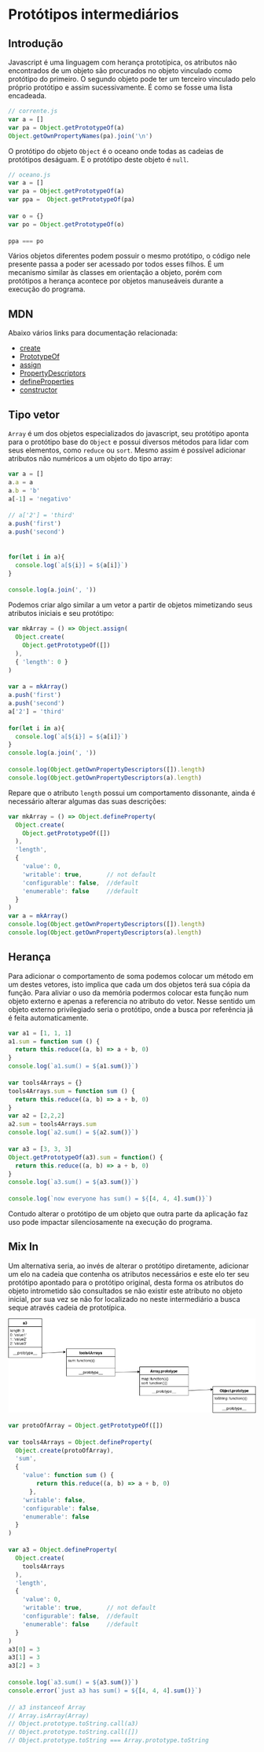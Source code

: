 # Protótipos intermediários
## Introdução
Javascript é uma linguagem com herança prototípica, os atributos não encontrados
de um objeto são procurados no objeto vinculado como protótipo do primeiro. O
segundo objeto pode ter um terceiro vinculado pelo próprio protótipo e assim
sucessivamente. É como se fosse uma lista encadeada.
```javascript
// corrente.js
var a = []
var pa = Object.getPrototypeOf(a)
Object.getOwnPropertyNames(pa).join('\n')
```
O protótipo do objeto `Object` é o oceano onde todas as cadeias de protótipos
deságuam. E o protótipo deste objeto é `null`. 
```javascript
// oceano.js
var a = []
var pa = Object.getPrototypeOf(a)
var ppa =  Object.getPrototypeOf(pa)

var o = {}
var po = Object.getPrototypeOf(o)

ppa === po
```
Vários objetos diferentes podem possuir o mesmo protótipo, o código nele presente
passa a poder ser acessado por todos esses filhos. É um mecanismo similar às
classes em orientação a objeto, porém com protótipos a herança acontece por
objetos manuseáveis durante a execução do programa.
## MDN
Abaixo vários links para documentação relacionada:
- [create](https://developer.mozilla.org/en-US/docs/Web/JavaScript/Reference/Global_Objects/Object/create)
- [PrototypeOf](https://developer.mozilla.org/en-US/docs/Web/JavaScript/Reference/Global_Objects/Object/getPrototypeOf)
- [assign](https://developer.mozilla.org/en-US/docs/Web/JavaScript/Reference/Global_Objects/Object/assign)
- [PropertyDescriptors](https://developer.mozilla.org/en-US/docs/Web/JavaScript/Reference/Global_Objects/Object/getOwnPropertyDescriptors)
- [defineProperties](https://developer.mozilla.org/en-US/docs/Web/JavaScript/Reference/Global_Objects/Object/defineProperties)
- [constructor](https://developer.mozilla.org/en-US/docs/Web/JavaScript/Reference/Global_Objects/Object/constructor)

## Tipo vetor
`Array` é um dos objetos especializados do javascript, seu protótipo aponta para
o protótipo base do `Object` e possui diversos métodos para lidar com seus
elementos, como `reduce` ou `sort`. Mesmo assim é possível adicionar atributos
não numéricos a um objeto do tipo array:
```javascript
var a = []
a.a = a
a.b = 'b'
a[-1] = 'negativo'

// a['2'] = 'third'
a.push('first')
a.push('second')


for(let i in a){
  console.log(`a[${i}] = ${a[i]}`)
}

console.log(a.join(', '))
```
Podemos criar algo similar a um vetor a partir de objetos mimetizando seus
atributos iniciais e seu protótipo:
```javascript
var mkArray = () => Object.assign(
  Object.create(
    Object.getPrototypeOf([])
  ),
  { 'length': 0 }
)

var a = mkArray()
a.push('first')
a.push('second')
a['2'] = 'third'

for(let i in a){
  console.log(`a[${i}] = ${a[i]}`)
}
console.log(a.join(', '))

console.log(Object.getOwnPropertyDescriptors([]).length)
console.log(Object.getOwnPropertyDescriptors(a).length)
```
Repare que o atributo `length` possui um comportamento dissonante, ainda é
necessário alterar algumas das suas descrições:
```javascript
var mkArray = () => Object.defineProperty(
  Object.create(
    Object.getPrototypeOf([])
  ),
  'length',
  {
    'value': 0,
    'writable': true,       // not default
    'configurable': false,  //default
    'enumerable': false     //default
  }
)
var a = mkArray()
console.log(Object.getOwnPropertyDescriptors([]).length)
console.log(Object.getOwnPropertyDescriptors(a).length)
```
## Herança
Para adicionar o comportamento de soma podemos colocar um método em um destes
vetores, isto implica que cada um dos objetos terá sua cópia da função. Para
aliviar o uso da memória podermos colocar esta função num objeto externo e apenas
a referencia no atributo do vetor. Nesse sentido um objeto externo privilegiado
seria o protótipo, onde a busca por referência já é feita automaticamente.
```javascript
var a1 = [1, 1, 1]
a1.sum = function sum () {
  return this.reduce((a, b) => a + b, 0)
}
console.log(`a1.sum() = ${a1.sum()}`)

var tools4Arrays = {}
tools4Arrays.sum = function sum () {
  return this.reduce((a, b) => a + b, 0)
}
var a2 = [2,2,2]
a2.sum = tools4Arrays.sum
console.log(`a2.sum() = ${a2.sum()}`)

var a3 = [3, 3, 3]
Object.getPrototypeOf(a3).sum = function() {
  return this.reduce((a, b) => a + b, 0)
}
console.log(`a3.sum() = ${a3.sum()}`)

console.log(`now everyone has sum() = ${[4, 4, 4].sum()}`)
```
Contudo alterar o protótipo de um objeto que outra parte da aplicação faz uso
pode impactar silenciosamente na execução do programa.

## Mix In
Um alternativa seria, ao invés de alterar o protótipo diretamente, adicionar um
elo na cadeia que contenha os atributos necessários e este elo ter seu protótipo
apontado para o protótipo original, desta forma os atributos do objeto
intrometido são consultados se não existir este atributo no objeto inicial, por
sua vez se não for localizado no neste intermediário a busca seque através cadeia
de prototípica.

![diagrama prototípica](./prototypeDiagram.png)

```javascript
var protoOfArray = Object.getPrototypeOf([])

var tools4Arrays = Object.defineProperty(
  Object.create(protoOfArray),
  'sum',
  {
    'value': function sum () {
        return this.reduce((a, b) => a + b, 0)
      },
    'writable': false,
    'configurable': false,
    'enumerable': false
  }
)

var a3 = Object.defineProperty(
  Object.create(
    tools4Arrays
  ),
  'length',
  {
    'value': 0,
    'writable': true,       // not default
    'configurable': false,  //default
    'enumerable': false     //default
  }
)
a3[0] = 3
a3[1] = 3
a3[2] = 3

console.log(`a3.sum() = ${a3.sum()}`)
console.error(`just a3 has sum() = ${[4, 4, 4].sum()}`)

// a3 instanceof Array
// Array.isArray(Array)
// Object.prototype.toString.call(a3)
// Object.prototype.toString.call([])
// Object.prototype.toString === Array.prototype.toString
```